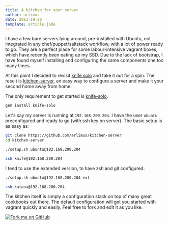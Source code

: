 ```yaml
---
title: A kitchen for your server
author: arlimus
date: 2013-10-26
template: article.jade
---
```


I have a few bare servers lying around, pre-installed with Ubuntu, not integrated in any chef/puppet/saltstack workflow, with a lot of power ready to go. They are a perfect place for some labour-intensive vagrant boxes, which have recently been eating up my SSD. Due to the lack of bootstrap, I have found myself installing and configuring the same components one too many times.

At this point I decided to revisit [knife solo](https://github.com/matschaffer/knife-solo) and take it out for a spin.<span class="more"></span> The result is [kitchen-server](https://github.com/arlimus/kitchen-server), an easy way to configure a server and make it your second home away from home.

The only requirement to get started is [knife-solo](https://github.com/matschaffer/knife-solo).

```bash
gem install knife-solo
```

Let's say my server is running at `192.168.200.204`. I have the user `ubuntu` preconfigured and ready to go (with ssh key on server). The basic setup is as easy as:

```bash
git clone https://github.com/arlimus/kitchen-server
cd kitchen-server

./setup.sh ubuntu@192.168.200.204

ssh knife@192.168.200.204
```

I tend to use the extended version, to have zsh and git configured:

```bash
./setup.sh ubuntu@192.168.200.204 ext

ssh katana@192.168.200.204
```

The kitchen itself is simply a configuration stack on top of many great cookbooks out there. The default configuration will get you started with vagrant quickly and easily. Feel free to fork and edit it as you like.

<a href="https://github.com/arlimus/kitchen-server"><img id="fork-me-ribbon" src="https://s3.amazonaws.com/github/ribbons/forkme_right_darkblue_121621.png" alt="Fork me on GitHub"></a>
